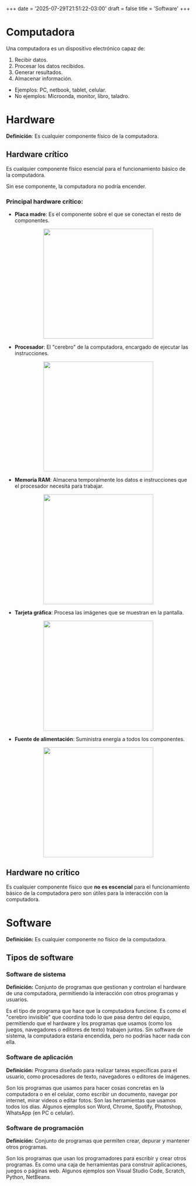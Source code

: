 +++
date = '2025-07-29T21:51:22-03:00'
draft = false
title = 'Software'
+++


# Computadora

Una computadora es un dispositivo electrónico capaz de:
1. Recibir datos.
2. Procesar los datos recibidos.
3. Generar resultados.
4. Almacenar información.

- Ejemplos: PC, netbook, tablet, celular.
- No ejemplos: Microonda, monitor, libro, taladro.


# Hardware

**Definición**: Es cualquier componente físico de la computadora.

## Hardware crítico

Es cualquier componente físico esencial para el funcionamiento básico de la computadora.

Sin ese componente, la computadora no podría encender.

### Principal hardware crítico:

- **Placa madre**: Es el componente sobre el que se conectan el resto de componentes.

<center><img src="../img/placa-madre.png" width="300"></center>

- **Procesador**: El "cerebro" de la computadora, encargado de ejecutar las instrucciones.

<center><img src="../img/procesador.png" width="300"></center>

- **Memoria RAM**: Almacena temporalmente los datos e instrucciones que el procesador necesita para trabajar.

<center><img src="../img/ram.png" width="300"></center>

- **Tarjeta gráfica**: Procesa las imágenes que se muestran en la pantalla.

<center><img src="../img/grafica.png" width="300"></center>

- **Fuente de alimentación**: Suministra energía a todos los componentes.

<center><img src="../img/fuente.png" width="300"></center>

## Hardware no crítico

Es cualquier componente físico que **no es escencial** para el funcionamiento básico de la computadora pero son útiles para la interacción con la computadora.

# Software

**Definición:** Es cualquier componente no físico de la computadora.

## Tipos de software

### Software de sistema

**Definición:** Conjunto de programas que gestionan y controlan el hardware de una computadora, permitiendo la interacción con otros programas y usuarios.

Es el tipo de programa que hace que la computadora funcione. Es como el "cerebro invisible" que coordina todo lo que pasa dentro del equipo, permitiendo que el hardware y los programas que usamos (como los juegos, navegadores o editores de texto) trabajen juntos. Sin software de sistema, la computadora estaría encendida, pero no podrías hacer nada con ella.

### Software de aplicación

**Definición:** Programa diseñado para realizar tareas específicas para el usuario, como procesadores de texto, navegadores o editores de imágenes.

Son los programas que usamos para hacer cosas concretas en la computadora o en el celular, como escribir un documento, navegar por internet, mirar videos o editar fotos. Son las herramientas que usamos todos los días. Algunos ejemplos son Word, Chrome, Spotify, Photoshop, WhatsApp (en PC o celular).

### Software de programación

**Definición:** Conjunto de programas que permiten crear, depurar y mantener otros programas.

Son los programas que usan los programadores para escribir y crear otros programas. Es como una caja de herramientas para construir aplicaciones, juegos o páginas web. Algunos ejemplos son Visual Studio Code, Scratch, Python, NetBeans.

